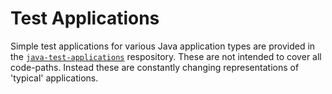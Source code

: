 # Test Applications

Simple test applications for various Java application types are provided in the [`java-test-applications`][java_test_applications] respository.  These are not intended to cover all code-paths.  Instead these are constantly changing representations of 'typical' applications.

[java_test_applications]: https://github.com/cloudfoundry/java-test-applications
